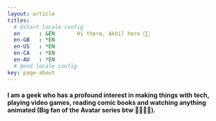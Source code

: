 ```yaml
---
layout: article
titles:
  # @start locale config
  en      : &EN       Hi there, Akhil here 👋🏽
  en-GB   : *EN
  en-US   : *EN
  en-CA   : *EN
  en-AU   : *EN
  # @end locale config
key: page-about
---
```


#### I am a geek who has a profound interest in making things with tech, playing video games, reading comic books and watching anything animated (Big fan of the Avatar series btw 🌊🌑🔥💨).